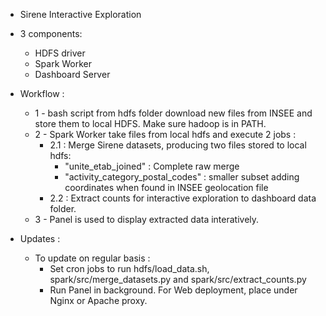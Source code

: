 * Sirene Interactive Exploration

* 3 components:
    * HDFS driver
    * Spark Worker
    * Dashboard Server

* Workflow :
    * 1 - bash script from hdfs folder download new files from INSEE and store them to local HDFS. Make sure hadoop is in PATH.
    * 2 - Spark Worker take files from local hdfs and execute 2 jobs :
        * 2.1 : Merge Sirene datasets, producing two files stored to local hdfs:
            - "unite_etab_joined" : Complete raw merge
            - "activity_category_postal_codes" : smaller subset adding coordinates when found in INSEE geolocation file
        * 2.2 : Extract counts for interactive exploration to dashboard data folder.
    * 3 - Panel is used to display extracted data interatively.

* Updates :

    * To update on regular basis :
        * Set cron jobs to run hdfs/load_data.sh, spark/src/merge_datasets.py and spark/src/extract_counts.py
        * Run Panel in background. For Web deployment, place under Nginx or Apache proxy.